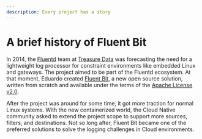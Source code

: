 ```yaml
---
description: Every project has a story
---
```


# A brief history of Fluent Bit

In 2014, the [Fluentd](https://www.fluentd.org/) team at
[Treasure Data](https://www.treasuredata.com/) was forecasting the need for a
lightweight log processor for constraint environments like embedded Linux and
gateways. The project aimed to be part of the Fluentd ecosystem. At that moment,
Eduardo created [Fluent Bit](https://fluentbit.io/), a new open source solution,
written from scratch and available under the terms of the
[Apache License v2.0](http://www.apache.org/licenses/LICENSE-2.0).

After the project was around for some time, it got more traction for normal Linux
systems. With the new containerized world, the Cloud Native community asked to
extend the project scope to support more sources, filters, and destinations. Not
so long after, Fluent Bit became one of the preferred solutions to solve the logging
challenges in Cloud environments.

